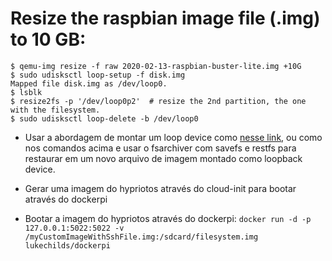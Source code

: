 # Resize the raspbian image file (.img) to 10 GB:

```
$ qemu-img resize -f raw 2020-02-13-raspbian-buster-lite.img +10G
$ sudo udisksctl loop-setup -f disk.img
Mapped file disk.img as /dev/loop0.
$ lsblk
$ resize2fs -p '/dev/loop0p2'  # resize the 2nd partition, the one with the filesystem.
$ sudo udisksctl loop-delete -b /dev/loop0
```

- Usar a abordagem de montar um loop device como [nesse
  link](https://superuser.com/questions/297299/resize-a-partition-image-with-gparted),
ou como nos comandos acima e usar o fsarchiver com savefs e restfs para
restaurar em um novo arquivo de imagem montado como loopback device.

- Gerar uma imagem do hypriotos através do cloud-init para bootar através do dockerpi

- Bootar a imagem do hypriotos através do dockerpi:
`docker run -d -p 127.0.0.1:5022:5022 -v /myCustomImageWithSshFile.img:/sdcard/filesystem.img lukechilds/dockerpi`
